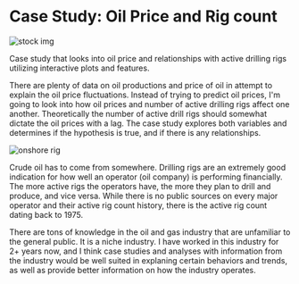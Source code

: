 # Case Study: Oil Price and Rig count

![stock img](https://www.usnews.com/dims4/USNEWS/4552c79/2147483647/thumbnail/640x420/quality/85/?url=http%3A%2F%2Fmedia.beam.usnews.com%2F1c%2F7f%2F495e5f284c5b935bfc7e55deb2f3%2Finvestinggrapharrowsup.jpg)

Case study that looks into oil price and relationships with active drilling rigs utilizing interactive plots and features. 

There are plenty of data on oil productions and price of oil in attempt to explain the oil price fluctuations. 
Instead of trying to predict oil prices, I'm going to look into how oil prices and number of active drilling rigs affect one another. Theoretically the number of active drill rigs should somewhat dictate the oil prices with a lag. The case study explores both variables and determines if the hypothesis is true, and if there is any relationships. 

![onshore rig](https://images.rigzone.com/images/news/articles/158402_582x327.png)

Crude oil has to come from somewhere. Drilling rigs are an extremely good indication for how well an operator (oil company) is performing financially. 
The more active rigs the operators have, the more they plan to drill and produce, and vice versa. 
While there is no public sources on every major operator and their active rig count history, there is the active rig count dating back to 1975.


There are tons of knowledge in the oil and gas industry that are unfamiliar to the general public. It is a niche industry. I have worked in this industry for 2+ years now, and I think case studies and analyses with information from the industry would be well suited in explaning certain behaviors and trends, as well as provide better information on how the industry operates. 
